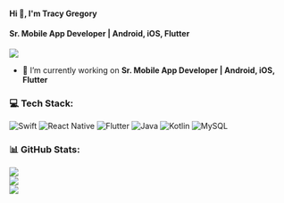 #### Hi 👋, I'm Tracy Gregory
#### **Sr. Mobile App Developer | Android, iOS, Flutter**

[![](https://visitcount.itsvg.in/api?id=tracygregory&icon=0&color=0)](https://visitcount.itsvg.in)

- 🔭 I’m currently working on **Sr. Mobile App Developer | Android, iOS, Flutter**



### 💻 Tech Stack:
![Swift](https://img.shields.io/badge/swift-F54A2A?style=flat&logo=swift&logoColor=white) ![React Native](https://img.shields.io/badge/react_native-%2320232a.svg?style=flat&logo=react&logoColor=%2361DAFB) ![Flutter](https://img.shields.io/badge/Flutter-%2302569B.svg?style=flat&logo=Flutter&logoColor=white) ![Java](https://img.shields.io/badge/java-%23ED8B00.svg?style=flat&logo=java&logoColor=white) ![Kotlin](https://img.shields.io/badge/kotlin-%230095D5.svg?style=flat&logo=kotlin&logoColor=white) ![MySQL](https://img.shields.io/badge/mysql-%2300f.svg?style=flat&logo=mysql&logoColor=white)

### 📊 GitHub Stats:
![](https://github-readme-stats.vercel.app/api?username=christinawebber83&theme=radical&hide_border=false&include_all_commits=false&count_private=false)<br/>
![](https://github-readme-streak-stats.herokuapp.com/?user=christinawebber83&theme=radical&hide_border=false)<br/>
![](https://github-readme-stats.vercel.app/api/top-langs/?username=christinawebber83&theme=radical&hide_border=false&include_all_commits=false&count_private=false&layout=compact)

